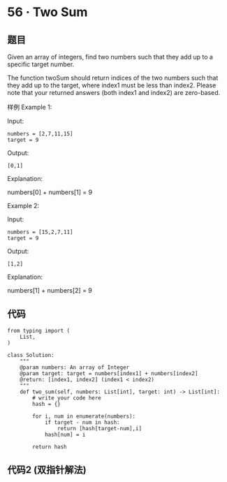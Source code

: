 # 56 · Two Sum

## 题目

Given an array of integers, find two numbers such that they add up to a specific target number.

The function twoSum should return indices of the two numbers such that they add up to the target, where index1 must be less than index2. Please note that your returned answers (both index1 and index2) are zero-based.


样例
Example 1:

Input:

	numbers = [2,7,11,15]
	target = 9
	
Output:

	[0,1]
	
Explanation:

numbers[0] + numbers[1] = 9


Example 2:

Input:

	numbers = [15,2,7,11]
	target = 9
	
Output:

	[1,2]
	
Explanation:

numbers[1] + numbers[2] = 9

## 代码 

	from typing import (
	    List,
	)
	
	class Solution:
	    """
	    @param numbers: An array of Integer
	    @param target: target = numbers[index1] + numbers[index2]
	    @return: [index1, index2] (index1 < index2)
	    """
	    def two_sum(self, numbers: List[int], target: int) -> List[int]:
	        # write your code here
	        hash = {}
	
	        for i, num in enumerate(numbers):
	            if target - num in hash:
	                return [hash[target-num],i]
	            hash[num] = i
	            
	        return hash

## 代码2 (双指针解法)

 